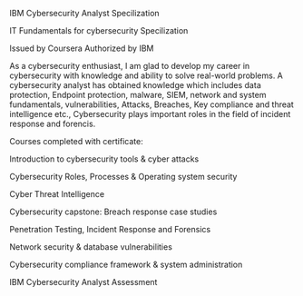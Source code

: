 IBM Cybersecurity Analyst Specilization


IT Fundamentals for cybersecurity Specilization


Issued by Coursera Authorized by IBM



As a cybersecurity enthusiast, I am glad to develop my career in cybersecurity with knowledge and ability to solve real-world problems. A cybersecurity analyst has obtained knowledge which includes data protection, Endpoint protection, malware, SIEM, network and system fundamentals, vulnerabilities, Attacks, Breaches, Key compliance and threat intelligence etc., Cybersecurity plays important roles in the field of incident response and forencis. 



Courses completed with certificate:



Introduction to cybersecurity tools & cyber attacks


Cybersecurity Roles, Processes & Operating system security


Cyber Threat Intelligence


Cybersecurity capstone: Breach response case studies


Penetration Testing, Incident Response and Forensics


Network security & database vulnerabilities


Cybersecurity compliance framework & system administration


IBM Cybersecurity Analyst Assessment
